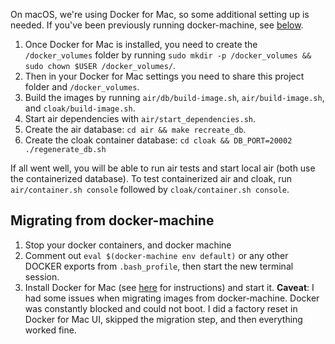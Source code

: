 On macOS, we're using Docker for Mac, so some additional setting up is needed. If you've been previously running docker-machine, see [below](#migrating-from-docker-machine).

1. Once Docker for Mac is installed, you need to create the `/docker_volumes` folder by running `sudo mkdir -p /docker_volumes && sudo chown $USER /docker_volumes/`.
1. Then in your Docker for Mac settings you need to share this project folder and `/docker_volumes`.
1. Build the images by running `air/db/build-image.sh`, `air/build-image.sh`, and `cloak/build-image.sh`.
1. Start air dependencies with `air/start_dependencies.sh`.
1. Create the air database: `cd air && make recreate_db`.
1. Create the cloak container database: `cd cloak && DB_PORT=20002 ./regenerate_db.sh`

If all went well, you will be able to run air tests and start local air (both use the containerized database). To test containerized air and cloak, run `air/container.sh console` followed by `cloak/container.sh console`.


## Migrating from docker-machine

1. Stop your docker containers, and docker machine
2. Comment out `eval $(docker-machine env default)` or any other DOCKER exports from `.bash_profile`, then start the new terminal session.
3. Install Docker for Mac (see [here](https://docs.docker.com/docker-for-mac/) for instructions) and start it. __Caveat__: I had some issues when migrating images from docker-machine. Docker was constantly blocked and could not boot. I did a factory reset in Docker for Mac UI, skipped the migration step, and then everything worked fine.

